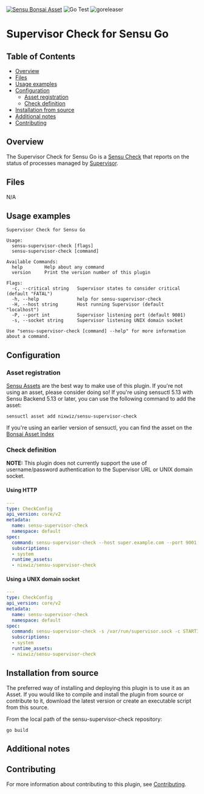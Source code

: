 [![Sensu Bonsai Asset](https://img.shields.io/badge/Bonsai-Download%20Me-brightgreen.svg?colorB=89C967&logo=sensu)](https://bonsai.sensu.io/assets/nixwiz/sensu-supervisor-check)
![Go Test](https://github.com/nixwiz/sensu-supervisor-check/workflows/Go%20Test/badge.svg)
![goreleaser](https://github.com/nixwiz/sensu-supervisor-check/workflows/goreleaser/badge.svg)

# Supervisor Check for Sensu Go

## Table of Contents
- [Overview](#overview)
- [Files](#files)
- [Usage examples](#usage-examples)
- [Configuration](#configuration)
  - [Asset registration](#asset-registration)
  - [Check definition](#check-definition)
- [Installation from source](#installation-from-source)
- [Additional notes](#additional-notes)
- [Contributing](#contributing)

## Overview

The Supervisor Check for Sensu Go is a [Sensu Check][2] that reports on the status of processes
managed by [Supervisor][5].

## Files

N/A

## Usage examples

```
Supervisor Check for Sensu Go

Usage:
  sensu-supervisor-check [flags]
  sensu-supervisor-check [command]

Available Commands:
  help        Help about any command
  version     Print the version number of this plugin

Flags:
  -c, --critical string   Supervisor states to consider critical (default "FATAL")
  -h, --help              help for sensu-supervisor-check
  -H, --host string       Host running Supervisor (default "localhost")
  -P, --port int          Supervisor listening port (default 9001)
  -s, --socket string     Supervisor listening UNIX domain socket

Use "sensu-supervisor-check [command] --help" for more information about a command.
```

## Configuration

### Asset registration

[Sensu Assets][4] are the best way to make use of this plugin. If you're not using an asset, please
consider doing so! If you're using sensuctl 5.13 with Sensu Backend 5.13 or later, you can use the
following command to add the asset:

```
sensuctl asset add nixwiz/sensu-supervisor-check
```

If you're using an earlier version of sensuctl, you can find the asset on the [Bonsai Asset Index][3]

### Check definition

**NOTE:**  This plugin does not currently support the use of username/password authentication to the
Supervisor URL or UNIX domain socket.

#### Using HTTP
```yml
---
type: CheckConfig
api_version: core/v2
metadata:
  name: sensu-supervisor-check
  namespace: default
spec:
  command: sensu-supervisor-check --host super.example.com --port 9001 -c STARTING,BACKOFF,STOPPING,EXITED,FATAL,UNKNOWN,STOPPED
  subscriptions:
  - system
  runtime_assets:
  - nixwiz/sensu-supervisor-check
```

#### Using a UNIX domain socket
```yml
---
type: CheckConfig
api_version: core/v2
metadata:
  name: sensu-supervisor-check
  namespace: default
spec:
  command: sensu-supervisor-check -s /var/run/supervisor.sock -c STARTING,BACKOFF,STOPPING,EXITED,FATAL,UNKNOWN,STOPPED
  subscriptions:
  - system
  runtime_assets:
  - nixwiz/sensu-supervisor-check
```

## Installation from source

The preferred way of installing and deploying this plugin is to use it as an Asset. If you would
like to compile and install the plugin from source or contribute to it, download the latest version
or create an executable script from this source.

From the local path of the sensu-supervisor-check repository:

```
go build
```

## Additional notes

## Contributing

For more information about contributing to this plugin, see [Contributing][1].

[1]: https://github.com/sensu/sensu-go/blob/master/CONTRIBUTING.md
[2]: https://docs.sensu.io/sensu-go/latest/reference/checks/
[3]: https://bonsai.sensu.io/assets/nixwiz/sensu-supervisor-check
[4]: https://docs.sensu.io/sensu-go/latest/reference/assets/
[5]: http://supervisord.org/
